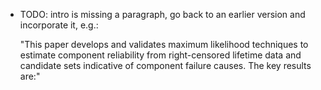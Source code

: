 


- TODO: intro is missing a paragraph, go back to an earlier version and incorporate it, e.g.:

    "This paper develops and validates maximum likelihood techniques to estimate component reliability from right-censored lifetime data and candidate sets indicative of component failure causes. The key results are:"
